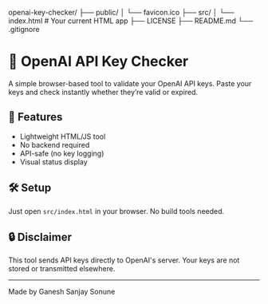 openai-key-checker/
├── public/
│   └── favicon.ico
├── src/
│   └── index.html         # Your current HTML app
├── LICENSE
├── README.md
└── .gitignore


# 🔐 OpenAI API Key Checker

A simple browser-based tool to validate your OpenAI API keys. Paste your keys and check instantly whether they’re valid or expired.

## 🚀 Features

- Lightweight HTML/JS tool
- No backend required
- API-safe (no key logging)
- Visual status display

## 🛠 Setup

Just open `src/index.html` in your browser. No build tools needed.

## 🔒 Disclaimer

This tool sends API keys directly to OpenAI's server. Your keys are not stored or transmitted elsewhere.

---

Made by Ganesh Sanjay Sonune
